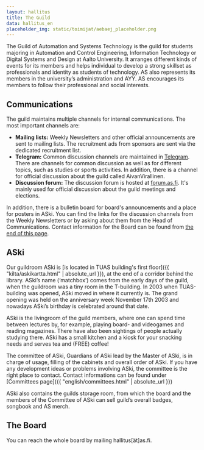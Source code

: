 ```yaml
---
layout: hallitus
title: The Guild
data: hallitus_en
placeholder_img: static/toimijat/aebaej_placeholder.png
---
```


The Guild of Automation and Systems Technology is the guild for students majoring in Automation and Control Engineering, Information Technology or Digital Systems and Design at Aalto University. It arranges different kinds of events for its members and helps individual to develop a strong skillset as professionals and identity as students of technology. AS also represents its members in the university’s administration and AYY. AS encourages its members to follow their professional and social interests.

## Communications

The guild maintains multiple channels for internal communications. The most important channels are:

* **Mailing lists:** Weekly Newsletters and other official announcements are sent to mailing lists. The recruitment ads from sponsors are sent via the dedicated recruitment list.
* **Telegram:** Common discussion channels are maintained in [Telegram](https://telegram.org). There are channels for common discussion as well as for different topics, such as studies or sports activities. In addition, there is a channel for official discussion about the guild called AivanVirallinen.
* **Discussion forum:** The discussion forum is hosted at [forum.as.fi](https://forum.as.fi). It's mainly used for official discussion about the guild meetings and elections.

In addition, there is a bulletin board for board's announcements and a place for posters in ASki. You can find the links for the discussion channels from the Weekly Newsletters or by asking about them from the Head of Communications. Contact information for the Board can be found from [the end of this page](#board).

## ASki

Our guildroom ASki is [is located in TUAS building's first floor]({{ "kilta/askikartta.html" | absolute_url }}), at the end of a corridor behind the library. ASki’s name (‘matchbox’) comes from the early days of the guild, when the guildroom was a tiny room in the T-building. In 2003 when TUAS-building was opened, ASki moved in where it currently is. The grand opening was held on the anniversary week November 17th 2003 and nowadays ASki’s birthday is celebrated around that date.

ASki is the livingroom of the guild members, where one can spend time between lectures by, for example, playing board- and videogames and reading magazines. There have also been sightings of people actually studying there. ASki has a small kitchen and a kiosk for your snacking needs and serves tea and (FREE) coffee!

The committee of ASki, Guardians of ASki lead by the Master of ASki, is in charge of usage, filling of the cabinets and overall order of ASki. If you have any development ideas or problems involving ASki, the committee is the right place to contact. Contact informations can be found under [Committees page]({{ "english/committees.html" | absolute_url }})

ASki also contains the guilds storage room, from which the board and the members of the Committee of ASki can sell guild’s overall badges, songbook and AS merch.

<span id="board"></span>

## The Board

You can reach the whole board by mailing hallitus\[ät\]as.fi.
